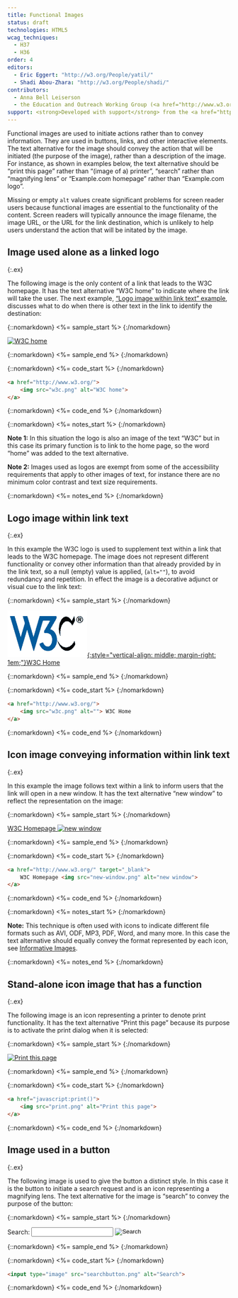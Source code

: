 ```yaml
---
title: Functional Images
status: draft
technologies: HTML5
wcag_techniques: 
  - H37
  - H36
order: 4
editors:
  - Eric Eggert: "http://w3.org/People/yatil/"
  - Shadi Abou-Zhara: "http://w3.org/People/shadi/"
contributors:
  - Anna Bell Leiserson
  - the Education and Outreach Working Group (<a href="http://www.w3.org/WAI/EO/">EOWG</a>)
support: <strong>Developed with support</strong> from the <a href="http://www.w3.org/WAI/ACT/">WAI-ACT</a> project, co-funded by the European Commission <abbr title="Information Society Technologies">IST</abbr> Programme.
---
```


Functional images are used to initiate actions rather than to convey information. They are used in buttons, links, and other interactive elements. The text alternative for the image should convey the action that will be initiated (the purpose of the image), rather than a description of the image. For instance, as shown in examples below, the text alternative should be “print this page” rather than “(image of a) printer”, “search” rather than “magnifying lens” or “Example.com homepage” rather than “Example.com logo”.

Missing or empty `alt` values create significant problems for screen reader users because functional images are essential to the functionality of the content. Screen readers will typically announce the image filename, the image URL, or the URL for the link destination, which is unlikely to help users understand the action that will be initated by the image.

## Image used alone as a linked logo
{:.ex}

The following image is the only content of a link that leads to the W3C homepage. It has the text alternative “W3C home” to indicate where the link will take the user. The next example, [“Logo image within link text” example](#logo-image-within-link-text), discusses what to do when there is other text in the link to identify the destination:

{::nomarkdown}
<%= sample_start %>
{:/nomarkdown}

[![W3C home](w3c.png)](http://www.w3.org/)

{::nomarkdown}
<%= sample_end %>
{:/nomarkdown}

{::nomarkdown}
<%= code_start %>
{:/nomarkdown}

~~~ html
<a href="http://www.w3.org/">
	<img src="w3c.png" alt="W3C home">
</a>
~~~

{::nomarkdown}
<%= code_end %>
{:/nomarkdown}

{::nomarkdown}
<%= notes_start %>
{:/nomarkdown}

**Note 1:** In this situation the logo is also an image of the text “W3C” but in this case its primary function is to link to the home page, so the word “home” was added to the text alternative.

**Note 2:** Images used as logos are exempt from some of the accessibility requirements that apply to other images of text, for instance there are no minimum color contrast and text size requirements.

{::nomarkdown}
<%= notes_end %>
{:/nomarkdown}

## Logo image within link text
{:.ex}

In this example the W3C logo is used to supplement text within a link that leads to the W3C homepage. The image does not represent different functionality or convey other information than that already provided by in the link text, so a null (empty) value is applied, (`alt=""`), to avoid redundancy and repetition. In effect the image is a decorative adjunct or visual cue to the link text:

{::nomarkdown}
<%= sample_start %>
{:/nomarkdown}

[![](../img/w3c.png){:style="vertical-align: middle; margin-right: 1em;"}W3C Home](http://www.w3.org/)

{::nomarkdown}
<%= sample_end %>
{:/nomarkdown}

{::nomarkdown}
<%= code_start %>
{:/nomarkdown}

~~~ html
<a href="http://www.w3.org/">
	<img src="w3c.png" alt=""> W3C Home
</a>
~~~

{::nomarkdown}
<%= code_end %>
{:/nomarkdown}

## Icon image conveying information within link text
{:.ex}

In this example the image follows text within a link to inform users that the link will open in a new window. It has the text alternative “new window” to reflect the representation on the image:

{::nomarkdown}
<%= sample_start %>
{:/nomarkdown}

[W3C Homepage ![new window](new-window.png)](http://www.w3.org/)

{::nomarkdown}
<%= sample_end %>
{:/nomarkdown}

{::nomarkdown}
<%= code_start %>
{:/nomarkdown}

~~~ html
<a href="http://www.w3.org/" target="_blank">
	W3C Homepage <img src="new-window.png" alt="new window">
</a>
~~~

{::nomarkdown}
<%= code_end %>
{:/nomarkdown}

{::nomarkdown}
<%= notes_start %>
{:/nomarkdown}

**Note:** This technique is often used with icons to indicate different file formats such as AVI, ODF, MP3, PDF, Word, and many more. In this case the text alternative should equally convey the format represented by each icon, see [Informative Images](informative.html#images-conveying-file-format).

{::nomarkdown}
<%= notes_end %>
{:/nomarkdown}

## Stand-alone icon image that has a function
{:.ex}

The following image is an icon representing a printer to denote print functionality. It has the text alternative “Print this page” because its purpose is to activate the print dialog when it is selected:

{::nomarkdown}
<%= sample_start %>
{:/nomarkdown}

[![Print this page](print.png)](javascript:print())

{::nomarkdown}
<%= sample_end %>
{:/nomarkdown}

{::nomarkdown}
<%= code_start %>
{:/nomarkdown}

~~~ html
<a href="javascript:print()">
	<img src="print.png" alt="Print this page">
</a>
~~~

{::nomarkdown}
<%= code_end %>
{:/nomarkdown}

## Image used in a button
{:.ex}

The following image is used to give the button a distinct style. In this case it is the button to initiate a search request and is an icon representing a magnifying lens. The text alternative for the image is “search” to convey the purpose of the button:

{::nomarkdown}
<%= sample_start %>
{:/nomarkdown}

<form action="#" method="post">
  <p>
    <label for="search" style="vertical-align: middle; display:inline-block;">Search:</label>
    <input name="search" id="search" type="text" style="vertical-align: middle; display:inline-block;">
    <input name="submit" src="../../img/searchbutton.png" alt="Search" type="image" style="vertical-align: middle; display:inline-block;">
  </p>
</form>

{::nomarkdown}
<%= sample_end %>
{:/nomarkdown}

{::nomarkdown}
<%= code_start %>
{:/nomarkdown}

~~~ html
<input type="image" src="searchbutton.png" alt="Search">
~~~

{::nomarkdown}
<%= code_end %>
{:/nomarkdown}
